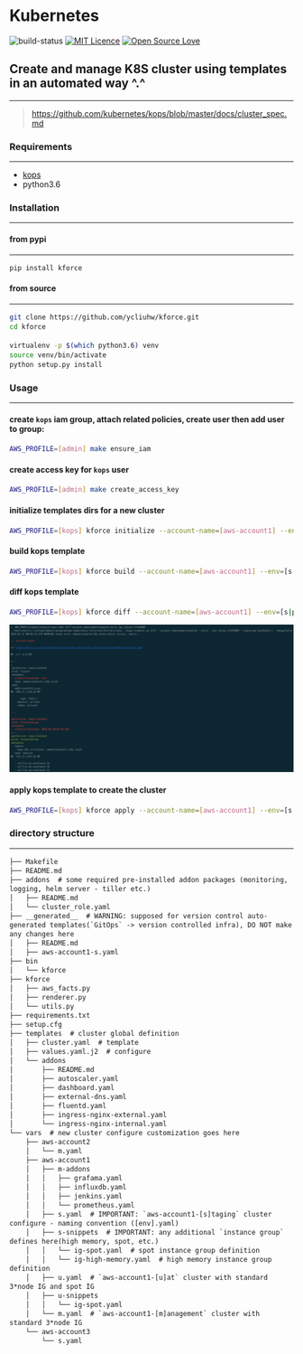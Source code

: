 # Kubernetes

![build-status](http://nginx.k8s.example.com/api/badges/ycliuhw/kforce/status.svg?branch=master)
[![MIT Licence](https://badges.frapsoft.com/os/mit/mit.svg?v=103)](https://opensource.org/licenses/mit-license.php)
[![Open Source Love](https://badges.frapsoft.com/os/v1/open-source.svg?v=103)](https://github.com/ellerbrock/open-source-badges/)


## Create and manage K8S cluster using templates in an automated way ^.^

----

> <https://github.com/kubernetes/kops/blob/master/docs/cluster_spec.md>

### Requirements

----

* [kops](https://github.com/kubernetes/kops/)
* python3.6

### Installation

----

#### from pypi

----

```bash
pip install kforce
```

#### from source

----

```bash
git clone https://github.com/ycliuhw/kforce.git
cd kforce

virtualenv -p $(which python3.6) venv
source venv/bin/activate
python setup.py install
```

### Usage

----

#### create `kops` iam group, attach related policies, create user then add user to group:

```bash
AWS_PROFILE=[admin] make ensure_iam
```

#### create access key for `kops` user

```bash
AWS_PROFILE=[admin] make create_access_key
```

#### initialize templates dirs for a new cluster

```bash
AWS_PROFILE=[kops] kforce initialize --account-name=[aws-account1] --env=[s|p|u|m] --vpc-id=vpc-xxxx [--force=True]
```

#### build kops template

```bash
AWS_PROFILE=[kops] kforce build --account-name=[aws-account1] --env=[s|p|u|m] --vpc-id=vpc-xxxx
```

#### diff kops template

```bash
AWS_PROFILE=[kops] kforce diff --account-name=[aws-account1] --env=[s|p|u|m] --vpc-id=vpc-xxxx
```

![make diff](img/make-diff.png)

#### apply kops template to create the cluster

```bash
AWS_PROFILE=[kops] kforce apply --account-name=[aws-account1] --env=[s|p|u|m] --vpc-id=vpc-xxxx
```

### directory structure

----

```text
├── Makefile
├── README.md
├── addons  # some required pre-installed addon packages (monitoring, logging, helm server - tiller etc.)
│   ├── README.md
│   └── cluster_role.yaml
├── __generated__  # WARNING: supposed for version control auto-generated templates(`GitOps` -> version controlled infra), DO NOT make any changes here
│   ├── README.md
│   ├── aws-account1-s.yaml
├── bin
│   └── kforce
├── kforce
│   ├── aws_facts.py
│   ├── renderer.py
│   └── utils.py
├── requirements.txt
├── setup.cfg
├── templates  # cluster global definition
│   ├── cluster.yaml  # template
│   ├── values.yaml.j2  # configure
│   └── addons
│       ├── README.md
│       ├── autoscaler.yaml
│       ├── dashboard.yaml
│       ├── external-dns.yaml
│       ├── fluentd.yaml
│       ├── ingress-nginx-external.yaml
│       └── ingress-nginx-internal.yaml
└── vars  # new cluster configure customization goes here
    ├── aws-account2
    │   └── m.yaml
    ├── aws-account1
    │   ├── m-addons
    │   │   ├── grafama.yaml
    │   │   ├── influxdb.yaml
    │   │   ├── jenkins.yaml
    │   │   └── prometheus.yaml
    │   ├── s.yaml  # IMPORTANT: `aws-account1-[s]taging` cluster configure - naming convention ([env].yaml)
    │   ├── s-snippets  # IMPORTANT: any additional `instance group` defines here(high memory, spot, etc.)
    │   │   └── ig-spot.yaml  # spot instance group definition
    │   │   └── ig-high-memory.yaml  # high memory instance group definition
    │   ├── u.yaml  # `aws-account1-[u]at` cluster with standard 3*node IG and spot IG
    │   ├── u-snippets
    │   │   └── ig-spot.yaml
    │   └── m.yaml  # `aws-account1-[m]anagement` cluster with standard 3*node IG
    └── aws-account3
        └── s.yaml
```
